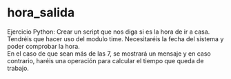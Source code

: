 # hora_salida
Ejercicio Python: Crear un script que nos diga si es la hora de ir a casa. 
Tendréis que hacer uso del modulo time. Necesitaréis la fecha del sistema y poder comprobar la hora.  
En el caso de que sean más de las 7, se mostrará un mensaje y en caso contrario, haréis una operación para calcular el tiempo que queda de trabajo.

